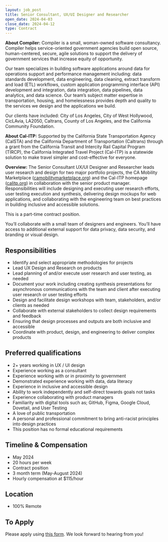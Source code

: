 ```yaml
---
layout: job_post
title: Senior Consultant, UX/UI Designer and Researcher
open_date: 2024-04-03
close_date: 2024-04-12
type: Contract
---
```


**About Compiler:** Compiler is a small, woman-owned software consultancy. Compiler helps service-oriented government agencies build open source, human-centered, secure, agile solutions to support the delivery of government services that increase equity of opportunity.

Our team specializes in building software applications around data for operations support and performance management including: data standards development, data engineering, data cleaning, extract transform and load (ETL) workflows, custom application programming interface (API) development and integration, data integration, data pipelines, data analytics, and data science. Our team’s subject matter expertise in transportation, housing, and homelessness provides depth and quality to the services we design and the applications we build.

Our clients have included: City of Los Angeles, City of West Hollywood, CicLAvia, LA2050, Caltrans, County of Los Angeles, and the California Community Foundation.

**About Cal-ITP:** Supported by the California State Transportation Agency (CalSTA) and the California Department of Transportation (Caltrans) through a grant from the California Transit and Intercity Rail Capital Program (TIRCP), the California Integrated Travel Project (Cal-ITP) is a statewide solution to make travel simpler and cost-effective for everyone.

**Overview:** The Senior Consultant UX/UI Designer and Researcher leads user research and design for two major portfolio projects, the CA Mobility Marketplace ([camobilitymarketplace.org](https://camobilitymarketplace.org)) and the Cal-ITP homepage ([calitp.org](https://calitp.org)) in collaboration with the senior product manager. Responsibilities will include designing and executing user research efforts, user testing execution and synthesis, delivering design mockups for web applications, and collaborating with the engineering team on best practices in building inclusive and accessible solutions.

This is a part-time contract position.

You’ll collaborate with a small team of designers and engineers. You’ll have access to additional external support for data privacy, data security, and branding or visual design.

## Responsibilities

- Identify and select appropriate methodologies for projects
- Lead UX Design and Research on products
- Lead planning of and/or execute user research and user testing, as needed
- Document your work including creating synthesis presentations for asynchronous communications with the team and client after executing user research or user testing efforts
- Design and facilitate design workshops with team, stakeholders, and/or clients as needed
- Collaborate with external stakeholders to collect design requirements and feedback
- Ensuring that design processes and outputs are both inclusive and accessible
- Coordinate with product, design, and engineering to deliver complex products

## Preferred qualifications

- 2+ years working in UX / UI design
- Experience working as a consultant
- Experience working with or in proximity to government
- Demonstrated experience working with data, data literacy
- Experience in inclusive and accessible design
- Ability to work independently and self-direct towards goals not tasks
- Experience collaborating with product managers
- Familiarity with digital tools such as; GitHub, Figma, Google Cloud, Dovetail, and User Testing
- A love of public transportation
- A personal and professional commitment to bring anti-racist principles into design practices
- This position has no formal educational requirements

## Timeline & Compensation

- May 2024
- 20 hours per week
- Contract position
- 3 month term (May-August 2024)
- Hourly compensation at $115/hour

## Location

- 100% Remote

## To Apply

Please apply using [this form](https://forms.clickup.com/8631512/f/87d6r-14154/EYTB48KL0KYX71LH1Q?Job%20Role=UX%2FUI%20Designer). We look forward to hearing from you!
